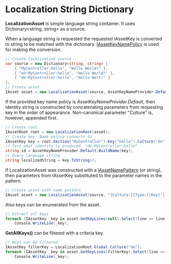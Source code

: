 # Localization String Dictionary
**LocalizationAsset** is simple language string container. It uses Dictionary&lt;string, string&gt; as a source.

When a language string is requested the requested IAssetKey is converted to string to be matched with the dictionary. 
[IAssetKeyNamePolicy](../IAssetKeyNamePolicy/index.html) is used for making the conversion.

```csharp
// Create localization source
var source = new Dictionary<string, string> {
    { "MyController:hello", "Hello World!" },
    { "en:MyController:hello", "Hello World!" },
    { "de:MyController:hello", "Hallo Welt!" }
};
// Create asset
IAsset asset = new LocalizationAsset(source, AssetKeyNameProvider.Default);
```

If the provided key name policy is *AssetKeyNameProvider.Default*, then identity string is constructed by concatenating parameters from requesting key in the order of appearance. Non-canonical parameter "Culture" is, however, appended first.

```csharp
// Create root 
IAssetRoot root = new LocalizationRoot(asset);
// Create key. Name policy converts to .
IAssetKey key = root.Section("MyController").Key("hello").Culture("de");
// Test what identity is produced, "de:MyController:hello"
string id = AssetKeyNameProvider.Default.BuildName(key);
// Query language string
string localizedString = key.ToString();
```

If LocalizationAsset was constructed with a [IAssetNamePattern](../IAssetKeyNamePolicy/index.html#asset-name-pattern) (or string), then parameters from IAssetKey substituted to the parameter names in the pattern.

```csharp
// Create asset with name pattern
IAsset asset = new LocalizationAsset(source, "{Culture:}[Type:][Key]");
```

Also keys can be enumerated from the asset.

```csharp
// Extract all keys
foreach (IAssetKey _key in asset.GetKeyLines(null).Select(line => line.Key))
    Console.WriteLine(_key);
```

**GetAllKeys()** can be filtered with a criteria key.

```csharp
// Keys can be filtered
IAssetKey filterKey = LocalizationRoot.Global.Culture("de");
foreach (IAssetKey _key in asset.GetKeyLines(filterKey).Select(line => line.Key))
    Console.WriteLine(_key);
```
